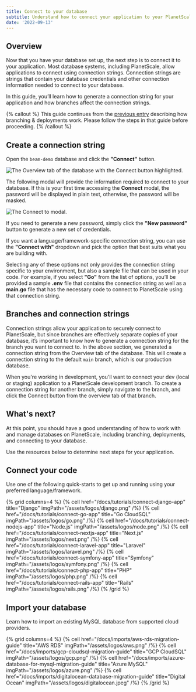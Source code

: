 ```yaml
---
title: Connect to your database
subtitle: Understand how to connect your application to your PlanetScale database.
date: '2022-09-13'
---
```


## Overview

Now that you have your database set up, the next step is to connect it to your application. Most database systems, including PlanetScale, allow applications to connect using connection strings. Connection strings are strings that contain your database credentials and other connection information needed to connect to your database.

In this guide, you’ll learn how to generate a connection string for your application and how branches affect the connection strings.

{% callout %}
This guide continues from the [previous entry](/docs/onboarding/branching-and-deploy-requests) describing how branching & deployments work. Please follow the steps in that guide before proceeding.
{% /callout %}

## Create a connection string

Open the `beam-demo` database and click the **"Connect"** button.

![The Overview tab of the database with the Connect button highlighted.](/assets/docs/onboarding/connect-to-your-database/connect-2.png)

The following modal will provide the information required to connect to your database. If this is your first time accessing the **Connect** modal, the password will be displayed in plain text, otherwise, the password will be masked.

![The Connect to modal.](/assets/docs/onboarding/connect-to-your-database/connect-modal-2.png)

If you need to generate a new password, simply click the **"New password"** button to generate a new set of credentials.

If you want a language/framework-specific connection string, you can use the **"Connect with"** dropdown and pick the option that best suits what you are building with.

Selecting any of these options not only provides the connection string specific to your environment, but also a sample file that can be used in your code. For example, if you select **"Go"** from the list of options, you’ll be provided a sample **.env** file that contains the connection string as well as a **main.go** file that has the necessary code to connect to PlanetScale using that connection string.

## Branches and connection strings

Connection strings allow your application to securely connect to PlanetScale, but since branches are effectively separate copies of your database, it’s important to know how to generate a connection string for the branch you want to connect to. In the above section, we generated a connection string from the Overview tab of the database. This will create a connection string to the default `main` branch, which is our production database.

When you're working in development, you'll want to connect your dev (local or staging) application to a PlanetScale development branch. To create a connection string for another branch, simply navigate to the branch, and click the Connect button from the overview tab of that branch.

## What's next?

At this point, you should have a good understanding of how to work with and manage databases on PlanetScale, including branching, deployments, and connecting to your database.

Use the resources below to determine next steps for your application.

## Connect your code

Use one of the following quick-starts to get up and running using your preferred language/framework.

{% grid columns=4 %}
{% cell href="/docs/tutorials/connect-django-app" title="Django" imgPath="/assets/logos/django.png" /%}
{% cell href="/docs/tutorials/connect-go-app" title="Go CloudSQL" imgPath="/assets/logos/go.png" /%}
{% cell href="/docs/tutorials/connect-nodejs-app" title="Node.js" imgPath="/assets/logos/node.png" /%}
{% cell href="/docs/tutorials/connect-nextjs-app" title="Next.js" imgPath="/assets/logos/next.png" /%}
{% cell href="/docs/tutorials/connect-laravel-app" title="Laravel" imgPath="/assets/logos/laravel.png" /%}
{% cell href="/docs/tutorials/connect-symfony-app" title="Symfony" imgPath="/assets/logos/symfony.png" /%}
{% cell href="/docs/tutorials/connect-php-app" title="PHP" imgPath="/assets/logos/php.png" /%}
{% cell href="/docs/tutorials/connect-rails-app" title="Rails" imgPath="/assets/logos/rails.png" /%}
{% /grid %}

## Import your database

Learn how to import an existing MySQL database from supported cloud providers.

{% grid columns=4 %}
{% cell href="/docs/imports/aws-rds-migration-guide" title="AWS RDS" imgPath="/assets/logos/aws.png" /%}
{% cell href="/docs/imports/gcp-cloudsql-migration-guide" title="GCP CloudSQL" imgPath="/assets/logos/gcp.png" /%}
{% cell href="/docs/imports/azure-database-for-mysql-migration-guide" title="Azure MySQL" imgPath="/assets/logos/azure.png" /%}
{% cell href="/docs/imports/digitalocean-database-migration-guide" title="Digital Ocean" imgPath="/assets/logos/digitalocean.jpeg" /%}
{% /grid %}
